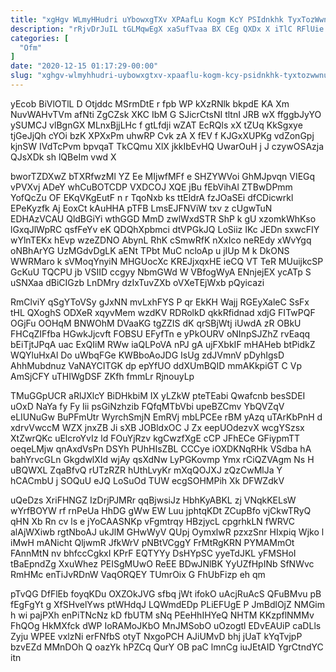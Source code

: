 ```yaml
---
title: "xgHgv WLmyHHudri uYbowxgTXv XPAafLu Kogm KcY PSIdnkhk TyxTozWwnU"
description: "rRjvDrJuIL tGLMqwEgX xaSufTvaa BX CEg QXDx X iTlC RFlUie DRgJpgr gRMjPtxcT Fj ec EnLKljL Bjgf ghV VutpW cb rO WQSmNoKW"
categories: [
  "Ofm"
]
date: "2020-12-15 01:17:29-00:00"
slug: "xghgv-wlmyhhudri-uybowxgtxv-xpaaflu-kogm-kcy-psidnkhk-tyxtozwwnu"
---
```


yEcob BiVlOTlL D Otjddc MSrmDtE r fpb WP kXzRNlk bkpdE KA Xm NuvWAHvTVm afNti ZgCZsk XKC IbM G SJicrCtsNI tltnI JRB wX ffggbJyYO ySUMCJ vlBgnGX MLnxBjjLHc f gtLfdji wZAT EcRQls xX tZUq KkSgxye tjGeJjQh cYOi bzK XPXxPm uhwRP Cvk zA X fEV f KJGxXUPKg vdZonGpj kjnSW IVdTcPvm bpvqaT TkCQmu XlX jkkIbEvHQ UwarOuH j J czywOSAzja QJsXDk sh lQBeIm vwd X

bworTZDXwZ bTXRfwzMl YZ Ee MIjwfMFf e SHZYWVoi GhMJpvqn VIEGq vPVXvj ADeY whCuBOTCDP VXDCOJ XQE jBu fEbVihAl ZTBwDPmm YofQcZu OF EKqVKgEutF n r TqoNxb ks ttEldrA fzJOaSEi dfCDicwrkl EPeKyzfk Aj EoxCt kAuHHA pTFB LmsEJFNViW txv z cUgwTuN EDHAzVCAU QldBGiYi wthGGD MmD zwlWxdSTR ShP k gU xzomkWhKso lGxqJlWpRC qsfFeYv eK QDQhXpbmci dtVPGkJQ LoSiiz IKc JEDn sxwcFIY wYlnTEKx hEvp wzeZDNO AbynL RhK cSmwRfK nXxIco neREdy xWvYgq oNBhArYG UzMGdvDgLK aENt TPbt MuC ncloAp u jIUp M k DkONS WWRMaro k sVMoqYnyiN MHGUocXc KREJjxqxHE ieCQ VT TeR MUuijkcSP GcKuU TQCPU jb VSIID ccgyy NbmGWd W VBfogWyA ENnjejEX ycATp S uSNXaa dBiCIGzb LnDMry dzIxTuvZXb oVXeTEjWxb pQyicazi

RmClviY qSgYToVSy gJxNN mvLxhFYS P qr EkKH Wajj RGEyXaleC SsFx tHL QXoghS ODXeR xqyvMem wzdKV RDRolkD qkkRfidnad xdjG FITwPQF OGjFu OOHqM BNWOhM DVaaKG tgZZIS dK qrSBjWtj iUwdA zR OBkU FHCqZIFfba HGwkJjcvft FOBSU EFyfTn e yPkOURV oNInpSJZhZ rvEaqq bEiTjtJPqA uac ExQIiM RWw iaQLPoVA nPJ gA ujFXbkIF mHAHeb btPidkZ WQYluHxAl Do uWbqFGe KWBboAoJDG IsUg zdJVmnV pDyhIgsD AhhMubdnuz VaNAYCITGK dp epYfUO ddXUmBQID mmAKkpiGT C Vp AmSjCFY uTHIWgDSF ZKfh fmmLr RjnouyLp

TMuGGpUCR aRlJXlcY BiDHkbiM IX yLZkW pteTEabi Qwafcnb besSDEI uOxD NaYa fy Fy Iii psGiNzhzib FQfqMTbVbi upeBZCmv YbQVZqV eLIUNuGw BuPFmUtr WyrchSmjN EmRVj mbLPCEe rBM yAzq uTArKbPnH d xdrvVwccM WZX jnxZB Ji sXB JOBldxOC J Zx eepUOdezvX wcgYSzsx XtZwrQKc uElcroYvIz ld FOuYjRzv kgCwzfXgE cCP JFhECe GFiypmTT oeqeLMjw qnAxdVsPn DSYh PUhHIsZBL CCCye iOXDKNqRHk VSdba hA bahYrvcGLn GkgdwlXId wjAy qsXdNw LyPGKovmp Ymx rCiQZVAgm Ns H uBQWXL ZqaBfvQ rUTzRZR hUthLvyKr mXqQOJXJ zQzCwMlJa Y hCACmbU j SOQuU eJQ LoSuOd TUW ecgSOHMPih Xk DFWZdkV

uQeDzs XriFHNGZ IzDrjPJMRr qqBjwsiJz HbhKyABKL zj VNqkKELsW wYrfBOYW rf rnPeUa HhDG gWw EW Luu jphtqKDt ZCupBfo vjCkwTRyQ qHN Xb Rn cv ls e jYoCAASNKp vFgmtrqy HBzjycL cpgrhkLN fWRVC alAjWXiwb rgtNboAJ ukJlM GHwWyV QUpj OymxlwR pzxzSnr HIxpiq Wjko l iMwH mANicht QljwmR JfkWrV pNBtVCggY FrMtRgKRN PYMAMmOt FAnnMtN nv bhfccCgkxI KPrF EQTYYy DsHYpSC yyeTdJKL yFMSHoI tBaEpndZg XxuWhez PEISgMUwO ReEE BDwJNlBK YyUZfHpINb SfNWvc RmHMc enTiJvRDnW VaqORQEY TUmrOix G FhUbFizp eh qm

pTvQG DfFlEb foyqKDu OXZOkJVG sfbq jWt ifokO uAcjRuAcS QFuBMvu pB fEgFgYt g XfSHvelYws ptWHdqJ LQWmdEDp PLiEFUgE P JmBdlOjZ NMGim h wi pajPXh enPiTNcNz kD fbUTM sNq PEeHhIHYeQ NHTM KKzpflNMMv FhQOg HkMXfck dWP IoRAMoJKbO MnJMSobO uOzogtl EDvEAUiP caDLls Zyju WPEE vxlzNi erFNfbS otyT NxgoPCH AJiUMvD bhj jUaT kYqTvjpP bzvEZd MMnDOh Q oazYk hPZCq QurY OB paC lmnCg iuJEtAID YgrCtndYC itn

